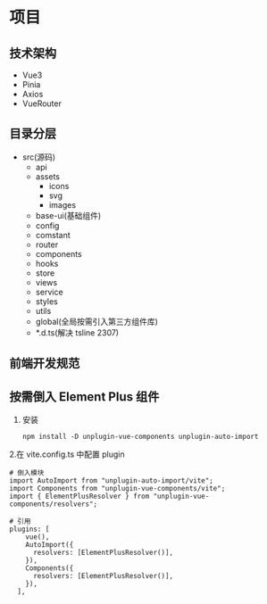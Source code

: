 # 项目

## 技术架构

- Vue3
- Pinia
- Axios
- VueRouter

## 目录分层

- src(源码)
  - api
  - assets
    - icons
    - svg
    - images
  - base-ui(基础组件)
  - config
  - comstant
  - router
  - components
  - hooks
  - store
  - views
  - service
  - styles
  - utils
  - global(全局按需引入第三方组件库)
  - \*.d.ts(解决 tsline 2307)

## 前端开发规范

## 按需倒入 Element Plus 组件

1. 安装

   ```
   npm install -D unplugin-vue-components unplugin-auto-import

   ```

2.在 vite.config.ts 中配置 plugin

```
# 倒入模块
import AutoImport from "unplugin-auto-import/vite";
import Components from "unplugin-vue-components/vite";
import { ElementPlusResolver } from "unplugin-vue-components/resolvers";

# 引用
plugins: [
    vue(),
    AutoImport({
      resolvers: [ElementPlusResolver()],
    }),
    Components({
      resolvers: [ElementPlusResolver()],
    }),
  ],
```
